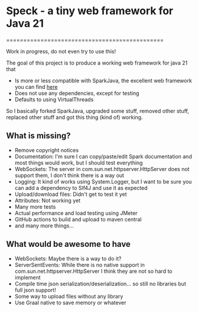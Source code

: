 # Speck - a tiny web framework for Java 21
==============================================

Work in progress, do not even try to use this!

The goal of this project is to produce a working web framework for java 21 that

 * Is more or less compatible with SparkJava, the excellent web framework you can find [here](https://github.com/perwendel/spark)
 * Does not use any dependencies, except for testing
 * Defaults to using VirtualThreads

So I basically forked SparkJava, upgraded some stuff, removed other stuff, replaced other stuff
and got this thing (kind of) working. 

## What is missing?

* Remove copyright notices
* Documentation: I'm sure I can copy/paste/edit Spark documentation and most things would work, but I should test everything
* WebSockets: The server in com.sun.net.httpserver.HttpServer does not support them, I don't think there is a way out
* Logging: It kind of works using System.Logger, but I want to be sure you can add a dependency to Slf4J and use it as expected
* Upload/download files: Didn't get to test it yet
* Attributes: Not working yet
* Many more tests
* Actual performance and load testing using JMeter
* GitHub actions to build and upload to maven central
* and many more things...


## What would be awesome to have

* WebSockets: Maybe there is a way to do it?
* ServerSentEvents: While there is no native support in com.sun.net.httpserver.HttpServer I think they are not so hard to implement 
* Compile time json serialization/deserialization... so still no libraries but full json support!
* Some way to upload files without any library
* Use Graal native to save memory or whatever
